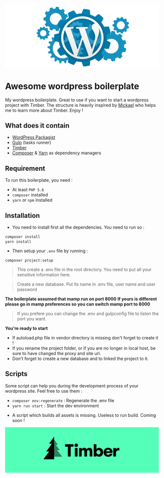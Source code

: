 ![GitHub Logo](/images/wordpress-i.png)

# Awesome wordpress boilerplate

My wordpress boilerplate. Great to use if you want to start a wordpress project with Timber. The structure is heavily inspired by [Mickael](https://github.com/mickaelzhang) who helps me  to learn more about Timber. Enjoy !

## What does it contain
* [WordPress Packagist](https://wpackagist.org)
* [Gulp](https://gulpjs.com/) (tasks runner)
* [Timber](https://upstatement.com/timber/)
* [Composer](https://getcomposer.org/) & [Yarn](https://yarnpkg.com/lang/en/) as dependency managers

## Requirement
To run this boilerplate, you need :
* At least `PHP 5.6`
* `composer` installed
* `yarn` or `npm` installed

## Installation
- You need to install first all the dependencies.
You need to run so :
```
composer install
yarn install
```

- Then setup your `.env` file by running :

```
composer project:setup
```

> This create a .env file in the root directory. You need to put all your sensitive information here.

> Create a new database. Put its name in .env file, user name and user password

**The boilerplate assumed that mamp run on port 8000**
**If yours is different please go in mamp preferences so you can switch mamp port to 8000**

> If you prefere you can change the .env and gulpconfig file to listen the port you want.

**You're ready to start**

* If autoload.php file in vendor directory is missing don't forget to create it !
* If you rename the project folder, or if you are no longer in local host, be sure to have changed the proxy and site url.
* Don't forget to create a new database and to linked the project to it.

## Scripts
Some script can help you during the development process of your wordpress site.
Feel free to use them :

* `composer env:regenerate` : Regenerate the .env file
* `yarn run start` : Start the dev environment

- A script which builds all assets is missing. Useless to run build. Coming soon ! 

![GitHub Logo](/images/timberw.png)
